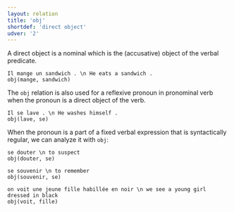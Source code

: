 ```yaml
---
layout: relation
title: 'obj'
shortdef: 'direct object'
udver: '2'
---
```


A direct object is a nominal which is the (accusative) object of the verbal predicate.

~~~ sdparse
Il mange un sandwich . \n He eats a sandwich .
obj(mange, sandwich)
~~~

The `obj` relation is also used for a reflexive pronoun in pronominal verb when the pronoun is a direct object of the verb.

~~~ sdparse
Il se lave . \n He washes himself .
obj(lave, se)
~~~

When the pronoun is a part of a fixed verbal expression that is syntactically regular, we can analyze it with `obj`:

~~~ sdparse
se douter \n to suspect
obj(douter, se)
~~~

~~~ sdparse
se souvenir \n to remember
obj(souvenir, se)
~~~

~~~ sdparse
on voit une jeune fille habillée en noir \n we see a young girl dressed in black
obj(voit, fille)
~~~
<!-- Interlanguage links updated Út zář 29 20:43:24 CEST 2020 -->
